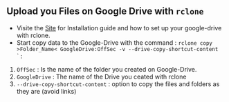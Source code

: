 
## Upload you Files on Google Drive with `rclone`

- Visite the [Site](https://rclone.org/drive/#shared-drives-team-drives) for Installation guide and how to set up your google-drive with rclone.
- Start copy data to the Google-Drive with the command : `rclone copy >Folder_Name< GoogleDrive:OffSec -v --drive-copy-shortcut-content `
` :

1. `OffSec` : Is the name of the folder you created on Google-Drive.
2. `GoogleDrive` : The name of the Drive you ceated with rclone
3. `--drive-copy-shortcut-content` : option to copy the files and folders as they are (avoid links)
